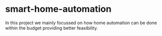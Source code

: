 # smart-home-automation
In this project we mainly focussed on how home automation can be done within the budget providing better feasibility.

